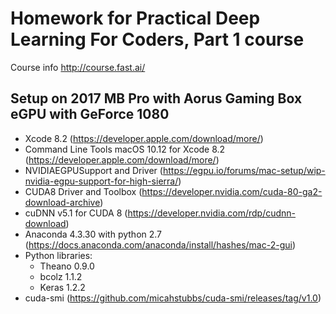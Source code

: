 # Homework for Practical Deep Learning For Coders, Part 1 course
Course info http://course.fast.ai/

## Setup on 2017 MB Pro with Aorus Gaming Box eGPU with GeForce 1080
- Xcode 8.2 (https://developer.apple.com/download/more/)
- Command Line Tools macOS 10.12 for Xcode 8.2 (https://developer.apple.com/download/more/)
- NVIDIAEGPUSupport and Driver (https://egpu.io/forums/mac-setup/wip-nvidia-egpu-support-for-high-sierra/)
- CUDA8 Driver and Toolbox (https://developer.nvidia.com/cuda-80-ga2-download-archive)
- cuDNN v5.1 for CUDA 8 (https://developer.nvidia.com/rdp/cudnn-download)
- Anaconda 4.3.30 with python 2.7 (https://docs.anaconda.com/anaconda/install/hashes/mac-2-gui)
- Python libraries:
  - Theano 0.9.0
  - bcolz 1.1.2
  - Keras 1.2.2
- cuda-smi (https://github.com/micahstubbs/cuda-smi/releases/tag/v1.0) 

